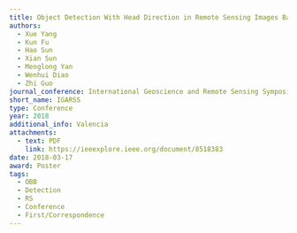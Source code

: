 ```yaml
---
title: Object Detection With Head Direction in Remote Sensing Images Based on Rotational Region CNN
authors:
  - Xue Yang
  - Kun Fu
  - Hao Sun
  - Xian Sun
  - Menglong Yan
  - Wenhui Diao
  - Zhi Guo
journal_conference: International Geoscience and Remote Sensing Symposium
short_name: IGARSS
type: Conference
year: 2018
additional_info: Valencia
attachments:
  - text: PDF
    link: https://ieeexplore.ieee.org/document/8518383
date: 2018-03-17
award: Poster
tags:
  - OBB
  - Detection
  - RS
  - Conference
  - First/Correspondence
---
```

